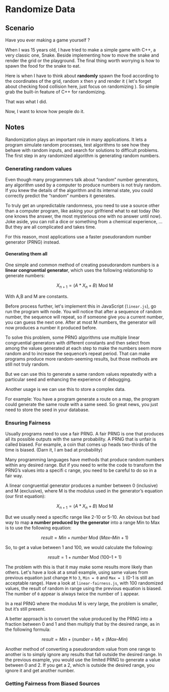 # Randomize Data
## Scenario
Have you ever making a game yourself ? 

When I was 15 years old, I have tried to make a simple game with C++, a very classic one, Snake. Beside implementing how to move the snake and render the grid or the playground. The final thing worth worrying is how to spawn the food for the snake to eat. 

Here is when I have to think about **randomly** spawn the food according to the coordinates of the grid, random x then y and render it ( let's forget about checking food collision here, just focus on randomizing ). So simple grab the built-in feature of C++ for randomizing.

That was what I did.

Now, I want to know how people do it.
## Notes
Randomization plays an important role in many applications. It lets a program
simulate random processes, test algorithms to see how they behave with random
inputs, and search for solutions to difficult problems. The first step in any randomized algorithm is generating random numbers.
### Generating random values
Even though many programmers talk about “random” number generators, any
algorithm used by a computer to produce numbers is not truly random. If you knew the details of the algorithm and its internal state, you could correctly
predict the “random” numbers it generates.

To truly get an unpredictable randomness, you need to use a source other than a computer program, like asking your girlfriend what to eat today (No one knows the answer, the most mysterious one with no answer until now). Joke aside, you can roll a dice or something from a chemical experience, ... But they are all complicated and takes time. 

For this reason, most applications use a faster pseudorandom number generator (PRNG) instead.
#### Generating them all
One simple and common method of creating pseudorandom numbers is a **linear
congruential generator**, which uses the following relationship to generate numbers:

<center>

$X_{n+1} = (A * X_n +B)$ Mod M 

</center>

With A,B and M are constants.

Before process further, let's implement this in JavaScript (`linear.js`), go run the program with node. You will notice that after a sequence of random number, the sequence will repeat, so if someone give you a current number, you can guess the next one. After at most M numbers, the generator will now produces a number it produced before.

To solve this problem, some PRNG algorithms use multiple linear congruential generators with different constants and then select from among the values generated at each step
to make the numbers seem more random and to increase the sequence’s repeat
period. That can make programs produce more random-seeming results, but
those methods are still not truly random.

But we can use this to generate a same random values repeatedly with a particular seed and enhancing the experience of debugging.

Another usage is we can use this to store a complex data.

For example:
You have a program generate a route on a map, the program could generate the same route with a same seed. So great news, you just need to store the seed in your database.

### Ensuring Fairness
Usually programs need to use a fair PRNG. A fair PRNG is one that produces all
its possible outputs with the same probability. A PRNG that is unfair is called
biased. For example, a coin that comes up heads two-thirds of the time is biased. (Darn it, I am bad at probability)

Many programming languages have methods that produce random numbers
within any desired range. But if you need to write the code to transform the
PRNG’s values into a specifi c range, you need to be careful to do so in a fair way.

A linear congruential generator produces a number between 0 (inclusive)
and M (exclusive), where M is the modulus used in the generator’s equation (our first equation):

<center>

$X_{n+1} = (A * X_n +B)$ Mod M 

</center>

But we usually need a specific range like 2-10 or 5-10. An obvious but bad way to map **a number produced by the generator** into a range Min to Max is to use the following equation:

<center>

$result = Min + number$ Mod $(Max – Min + 1)$

</center>

So, to get a value between 1 and 100, we would calculate the following:

<center>

$result = 1 + number$ Mod $(100 – 1 + 1)$

</center>

The problem with this is that it may make some results more likely than others.
Let's have a look at a small example, using same values from previous equation just change `M` to `3`, `Min = 0` and `Max = 1` (0-1 is still an acceptable range). Have a look at `linear-fairness.js`, with 100 randomized values, the result of random in range using the previous equation is biased. The number of `0` appear is always twice the number of `1` appear.

In a real PRNG where the modulus M is very large, the problem is smaller, but it’s still present.

A better approach is to convert the value produced by the PRNG into a fraction between 0 and 1 and then multiply that by the desired range, as in the
following formula:

<center>

$result = Min + (number ÷ M) × (Max – Min)$

</center>
Another method of converting a pseudorandom value from one range to
another is to simply ignore any results that fall outside the desired range. In
the previous example, you would use the limited PRNG to generate a value
between 0 and 2. If you get a 2, which is outside the desired range, you ignore
it and get another number.

### Getting Fairness from Biased Sources

